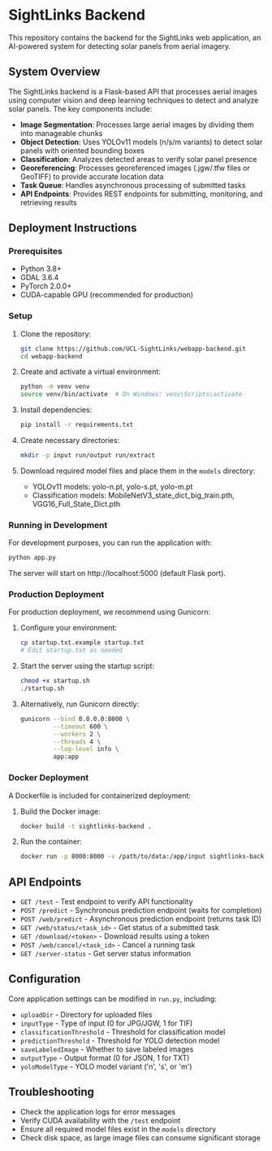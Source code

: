 # SightLinks Backend

This repository contains the backend for the SightLinks web application, an AI-powered system for detecting solar panels from aerial imagery.

## System Overview

The SightLinks backend is a Flask-based API that processes aerial images using computer vision and deep learning techniques to detect and analyze solar panels. The key components include:

- **Image Segmentation**: Processes large aerial images by dividing them into manageable chunks
- **Object Detection**: Uses YOLOv11 models (n/s/m variants) to detect solar panels with oriented bounding boxes
- **Classification**: Analyzes detected areas to verify solar panel presence
- **Georeferencing**: Processes georeferenced images (.jgw/.tfw files or GeoTIFF) to provide accurate location data
- **Task Queue**: Handles asynchronous processing of submitted tasks
- **API Endpoints**: Provides REST endpoints for submitting, monitoring, and retrieving results

## Deployment Instructions

### Prerequisites

- Python 3.8+
- GDAL 3.6.4
- PyTorch 2.0.0+
- CUDA-capable GPU (recommended for production)

### Setup

1. Clone the repository:

   ```bash
   git clone https://github.com/UCL-SightLinks/webapp-backend.git
   cd webapp-backend
   ```
2. Create and activate a virtual environment:

   ```bash
   python -m venv venv
   source venv/bin/activate  # On Windows: venv\Scripts\activate
   ```
3. Install dependencies:

   ```bash
   pip install -r requirements.txt
   ```
4. Create necessary directories:

   ```bash
   mkdir -p input run/output run/extract
   ```
5. Download required model files and place them in the `models` directory:

   - YOLOv11 models: yolo-n.pt, yolo-s.pt, yolo-m.pt
   - Classification models: MobileNetV3_state_dict_big_train.pth, VGG16_Full_State_Dict.pth

### Running in Development

For development purposes, you can run the application with:

```bash
python app.py
```

The server will start on http://localhost:5000 (default Flask port).

### Production Deployment

For production deployment, we recommend using Gunicorn:

1. Configure your environment:

   ```bash
   cp startup.txt.example startup.txt
   # Edit startup.txt as needed
   ```
2. Start the server using the startup script:

   ```bash
   chmod +x startup.sh
   ./startup.sh
   ```
3. Alternatively, run Gunicorn directly:

   ```bash
   gunicorn --bind 0.0.0.0:8000 \
            --timeout 600 \
            --workers 2 \
            --threads 4 \
            --log-level info \
            app:app
   ```

### Docker Deployment

A Dockerfile is included for containerized deployment:

1. Build the Docker image:

   ```bash
   docker build -t sightlinks-backend .
   ```
2. Run the container:

   ```bash
   docker run -p 8000:8000 -v /path/to/data:/app/input sightlinks-backend
   ```

## API Endpoints

- `GET /test` - Test endpoint to verify API functionality
- `POST /predict` - Synchronous prediction endpoint (waits for completion)
- `POST /web/predict` - Asynchronous prediction endpoint (returns task ID)
- `GET /web/status/<task_id>` - Get status of a submitted task
- `GET /download/<token>` - Download results using a token
- `POST /web/cancel/<task_id>` - Cancel a running task
- `GET /server-status` - Get server status information

## Configuration

Core application settings can be modified in `run.py`, including:

- `uploadDir` - Directory for uploaded files
- `inputType` - Type of input (0 for JPG/JGW, 1 for TIF)
- `classificationThreshold` - Threshold for classification model
- `predictionThreshold` - Threshold for YOLO detection model
- `saveLabeledImage` - Whether to save labeled images
- `outputType` - Output format (0 for JSON, 1 for TXT)
- `yoloModelType` - YOLO model variant ('n', 's', or 'm')

## Troubleshooting

- Check the application logs for error messages
- Verify CUDA availability with the `/test` endpoint
- Ensure all required model files exist in the `models` directory
- Check disk space, as large image files can consume significant storage
